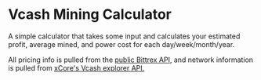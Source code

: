 # Vcash Mining Calculator
A simple calculator that takes some input and calculates your estimated profit, average mined, and power cost for each day/week/month/year.

All pricing info is pulled from the [public Bittrex API](https://www.bittrex.com/Home/Api), and network information is pulled from [xCore's Vcash explorer API.](https://explorer.vcash.info/info)
